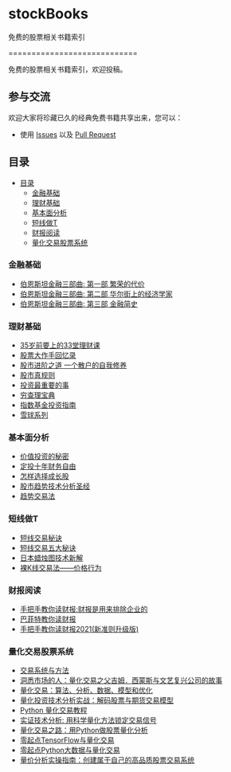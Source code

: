 # stockBooks
免费的股票相关书籍索引

============================

免费的股票相关书籍索引，欢迎投稿。


## 参与交流

欢迎大家将珍藏已久的经典免费书籍共享出来，您可以：

* 使用 [Issues](https://github.com/MorningBells/stockBooks/issues) 以及 [Pull Request](https://github.com/MorningBells/stockBooks/pulls)


## 目录

* [目录](#目录)
  * [金融基础](#金融基础)
  * [理财基础](#理财基础)
  * [基本面分析](#基本面分析)
  * [短线做T](#短线做T)
  * [财报阅读](#财报阅读)
  * [量化交易股票系统](#量化交易股票系统)

### 金融基础
* [伯恩斯坦金融三部曲: 第一部 繁荣的代价](https://book4you.org/book/1171432/f22302)
* [伯恩斯坦金融三部曲: 第二部 华尔街上的经济学家](https://book4you.org/book/1197689/4b01ea)
* [伯恩斯坦金融三部曲: 第三部 金融简史](https://book4you.org/book/1236464/e50aca)

### 理财基础
* [35岁前要上的33堂理财课](https://book4you.org/book/1207164/955b66)
* [股票大作手回忆录](https://book4you.org/book/5498237/f2a785)
* [股市进阶之道 一个散户的自我修养](https://book4you.org/book/5238429/0b31f4)
* [股市真规则](https://book4you.org/book/5759788/ff8b3d)
* [投资最重要的事](https://book4you.org/book/5381608/7c00f8)
* [穷查理宝典](https://book4you.org/book/3653869/17afeb)
* [指数基金投资指南](https://book4you.org/book/5438955/c239af)
* [雪球系列](https://book4you.org/book/11772999/0263e3)

### 基本面分析
* [价值投资的秘密](https://book4you.org/book/3688473/0a51f2?dsource=recommend)
* [定投十年财务自由](https://book4you.org/book/5645543/aace95)
* [怎样选择成长股](https://book4you.org/book/5297129/60ac4c)
* [股市趋势技术分析圣经](https://book4you.org/book/7244421/90867a)
* [趋势交易法](https://book4you.org/book/15822611/eaa416)

### 短线做T
* [短线交易秘诀](https://book4you.org/book/5348203/6f3ef5)
* [短线交易五大秘诀](https://book4you.org/book/5788384/7fc9e3)
* [日本蜡烛图技术新解](https://book4you.org/book/11521933/17776b)
* [裸K线交易法——价格行为](https://book4you.org/book/5530417/f777bd)

### 财报阅读
* [手把手教你读财报:财报是用来排除企业的](https://book4you.org/book/3639983/f4f128)
* [巴菲特教你读财报](https://book4you.org/book/11776261/9ef5bf)
* [手把手教你读财报2021(新准则升级版)](https://book4you.org/book/11513637/93612d)

### 量化交易股票系统
* [交易系统与方法](https://book4you.org/book/5579419/3786d0)
* [洞悉市场的人：量化交易之父吉姆．西蒙斯与文艺复兴公司的故事](https://book4you.org/book/5606353/d97c82)
* [量化交易：算法、分析、数据、模型和优化](https://book4you.org/book/11448936/fb0e49)
* [量化投资技术分析实战：解码股票与期货交易模型](https://book4you.org/book/16722638/d22806)
* [Python 量化交易教程](https://book4you.org/book/11917717/f4218a)
* [实证技术分析: 用科学量化方法锁定交易信号](https://book4you.org/book/16889684/b95953)
* [量化交易之路：用Python做股票量化分析](https://book4you.org/book/17205696/953350)
* [零起点TensorFlow与量化交易](https://book4you.org/book/17205694/d11ed6)
* [零起点Python大数据与量化交易](https://book4you.org/book/16739323/a62410?dsource=recommend)
* [量价分析实操指南：创建属于自己的高品质股票交易系统](https://book4you.org/book/17662723/2a1b0c)
